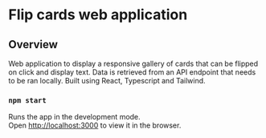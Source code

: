 # Flip cards web application

## Overview

Web application to display a responsive gallery of cards that can be flipped on click and display text. Data is retrieved from an API endpoint that needs to be ran locally. Built using React, Typescript and Tailwind.

### `npm start`

Runs the app in the development mode.\
Open [http://localhost:3000](http://localhost:3000) to view it in the browser.
